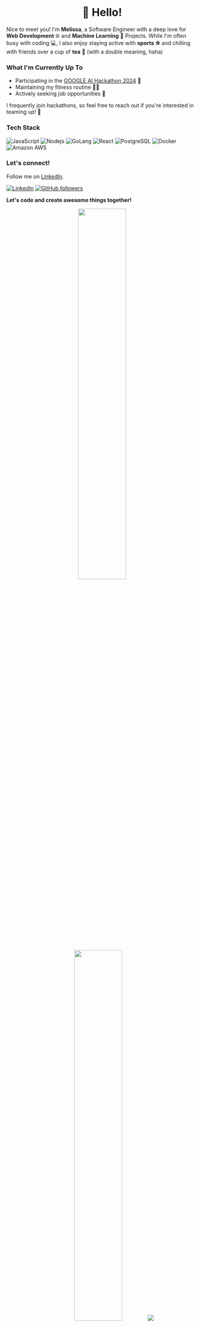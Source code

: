 <h1 align='center'>👋 Hello!</h1>

Nice to meet you! I'm **Melissa**, a Software Engineer with a deep love for **Web Development** 🌐 and **Machine Learning** 🚀 Projects. While I'm often busy with coding 💻, I also enjoy staying active with **sports** ⚽ and chilling with friends over a cup of **tea** 🍵 (with a double meaning, haha) 

### What I'm Currently Up To

- Participating in the [GOOGLE AI Hackathon 2024](https://googleai.devpost.com/) 🤖
- Maintaining my fitness routine 🏋️‍♂️
- Actively seeking job opportunities 💼

I frequently join hackathons, so feel free to reach out if you're interested in teaming up! 🤝


### Tech Stack
![JavaScript](https://img.shields.io/badge/JavaScript-F7DF1E?logo=javascript&logoColor=black)
![Nodejs](https://img.shields.io/badge/Node.js-43853D?logo=node.js&logoColor=white)
![GoLang](https://img.shields.io/badge/-Golang-00ADD8?logo=go&logoColor=white)
![React](https://img.shields.io/badge/React-20232A?logo=react&logoColor=61DAFB)
![PostgreSQL](https://img.shields.io/badge/PostgreSQL-316192?logo=postgresql&logoColor=white)
![Docker](https://img.shields.io/badge/-Docker-2496ED?logo=docker&logoColor=white)
![Amazon AWS](https://img.shields.io/badge/Amazon%20AWS-232F3E?logo=amazon-aws)


### Let's connect!

Follow me on [LinkedIn](https://www.linkedin.com/in/melissa-cheng-7347ba256/).

 [![LinkedIn](https://img.shields.io/static/v1.svg?label=LinkedIn&message=MelissaCheng&logo=linkedin&style=flat&color=blue)](https://www.linkedin.com/in/melissa-cheng-7347ba256/) [![GitHub followers](https://img.shields.io/github/followers/PeiYee88.svg?label=Follow%20@PeiYee88&style=social)](https://github.com/PeiYee88/)

**Let's code and create awesome things together!**


<p align="center">
<img height="50%" width="auto" src="https://github-readme-stats.vercel.app/api?username=PeiYee88&show_icons=true&count_private=true&theme=darcula&hide_border=true&hide=issues,contribs&bg_color=00000000&since=2021-01-01">
<img height="50%" width="auto" src="https://github-readme-stats.vercel.app/api/top-langs/?username=PeiYee88&layout=compact&hide_border=true&theme=darcula&bg_color=00000000&langs_count=6&hide=jupyter%20notebook,tex,css,php&exclude_repo=Pacman-AI&since=2021-01-01">
<img src="https://github-readme-streak-stats.herokuapp.com?user=PeiYee88&theme=darcula&hide_border=true&background=FFFFFF00&since=2021-01-01">
  <br>
  <br>
<!--   <a href="https://www.buymeacoffee.com/peiyee88"> <img align="center" src="https://cdn.buymeacoffee.com/buttons/v2/default-orange.png" height="50" width="210" /></a>
</p> -->

<br />
